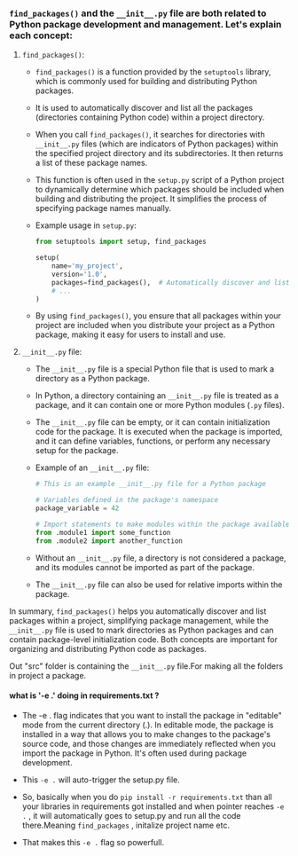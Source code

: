 ### `find_packages()` and the `__init__.py` file are both related to Python package development and management. Let's explain each concept:

1. `find_packages()`:

   - `find_packages()` is a function provided by the `setuptools` library, which is commonly used
     for building and distributing Python packages.

   - It is used to automatically discover and list all the packages (directories containing Python
     code) within a project directory.

   - When you call `find_packages()`, it searches for directories with `__init__.py` files (which
     are indicators of Python packages) within the specified project directory and its
     subdirectories. It then returns a list of these package names.

   - This function is often used in the `setup.py` script of a Python project to dynamically determine which packages should be included when building and distributing the project. It simplifies the process of specifying package names manually.

   - Example usage in `setup.py`:

     ```python
     from setuptools import setup, find_packages

     setup(
         name='my_project',
         version='1.0',
         packages=find_packages(),  # Automatically discover and list all packages
         # ...
     )
     ```

   - By using `find_packages()`, you ensure that all packages within your project are included when you distribute your project as a Python package, making it easy for users to install and use.

2. `__init__.py` file:

   - The `__init__.py` file is a special Python file that is used to mark a directory as a Python package.

   - In Python, a directory containing an `__init__.py` file is treated as a package, and it can contain one or more Python modules (`.py` files).

   - The `__init__.py` file can be empty, or it can contain initialization code for the package. It is executed when the package is imported, and it can define variables, functions, or perform any necessary setup for the package.

   - Example of an `__init__.py` file:

     ```python
     # This is an example __init__.py file for a Python package

     # Variables defined in the package's namespace
     package_variable = 42

     # Import statements to make modules within the package available
     from .module1 import some_function
     from .module2 import another_function
     ```

   - Without an `__init__.py` file, a directory is not considered a package, and its modules cannot be imported as part of the package.

   - The `__init__.py` file can also be used for relative imports within the package.

In summary, `find_packages()` helps you automatically discover and list packages within a project, simplifying package management, while the `__init__.py` file is used to mark directories as Python packages and can contain package-level initialization code. Both concepts are important for organizing and distributing Python code as packages.

Out "src" folder is containing the `__init__.py` file.For making all the folders in project a package.

#### what is '-e .' doing in requirements.txt ?

- The -e . flag indicates that you want to install the package in "editable" mode from the current directory (.). In editable mode, the package is installed in a way that allows you to make changes to the package's source code, and those changes are immediately reflected when you import the package in Python. It's often used during package development.

* This `-e .` will auto-trigger the setup.py file.

- So, basically when you do `pip install -r requirements.txt` than all your libraries in
  requirements got installed and when pointer reaches `-e .` , it will automatically goes to
  setup.py and run all the code there.Meaning `find_packages` , initalize project name etc.

- That makes this `-e .` flag so powerfull.
